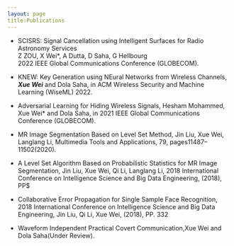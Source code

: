 ```yaml
---
layout: page
title:Publications
---
```




* SCISRS: Signal Cancellation using Intelligent Surfaces for Radio Astronomy Services<br/>
Z ZOU, X Wei*, A Dutta, D Saha, G Hellbourg<br/>
2022 IEEE Global Communications Conference (GLOBECOM).

* KNEW: Key Generation using NEural Networks from Wireless Channels, ***Xue Wei*** and Dola Saha, in ACM Wireless Security and Machine Learning (WiseML) 2022.

* Adversarial Learning for Hiding Wireless Signals, Hesham Mohammed, Xue Wei* and Dola Saha, in 2021 IEEE Global Communications Conference (GLOBECOM).

* MR Image Segmentation Based on Level Set Method,  Jin Liu, Xue Wei, Langlang Li, Multimedia Tools and Applications, 79, pages11487–11502(2020).

* A Level Set Algorithm Based on Probabilistic Statistics for MR Image Segmentation, Jin Liu, Xue Wei, Qi Li, Langlang Li, 2018 International Conference on Intelligence Science and Big Data Engineering, (2018), PP$

* Collaborative Error Propagation for Single Sample Face Recognition, 2018 International Conference on Intelligence Science and Big Data Engineering, Jin Liu, Qi Li, Xue Wei,  (2018), PP. 332

* Waveform Independent Practical Covert Communication,Xue Wei and Dola Saha(Under Review).

<!-- **Not Pure Poole** is a simple, beautiful, and powerful Jekyll theme for blogs. It is built on [Poole](https://github.com/poole/poole) and [Pure](https://purecss.io/).

For more information about Not Pure Poole, please browse the [README](https://github.com/vszhub/not-pure-poole) file. -->






